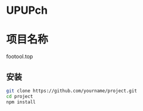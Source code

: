 # UPUPch
# 项目名称

footool.top

## 安装

```bash
git clone https://github.com/yourname/project.git
cd project
npm install
